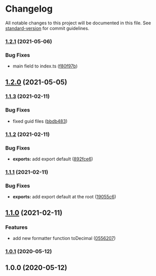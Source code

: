 # Changelog

All notable changes to this project will be documented in this file. See [standard-version](https://github.com/conventional-changelog/standard-version) for commit guidelines.

### [1.2.1](https://github.com/zettabrasil/utils-js/compare/v1.2.0...v1.2.1) (2021-05-06)


### Bug Fixes

* main field to index.ts ([f80f97b](https://github.com/zettabrasil/utils-js/commit/f80f97ba88e562374b8ef82cfbebe810836b4be7))

## [1.2.0](https://github.com/zettabrasil/utils-js/compare/v1.1.3...v1.2.0) (2021-05-05)

### [1.1.3](https://github.com/zettabrasil/utils-js/compare/v1.1.2...v1.1.3) (2021-02-11)


### Bug Fixes

* fixed guid files ([bbdb483](https://github.com/zettabrasil/utils-js/commit/bbdb4832d576e89662f28c81d6527245867a4424))

### [1.1.2](https://github.com/zettabrasil/utils-js/compare/v1.1.1...v1.1.2) (2021-02-11)


### Bug Fixes

* **exports:** add export default ([892fce6](https://github.com/zettabrasil/utils-js/commit/892fce6b1db6d30e2d611e0bd79ed2e328cfa324))

### [1.1.1](https://github.com/zettabrasil/utils-js/compare/v1.1.0...v1.1.1) (2021-02-11)


### Bug Fixes

* **exports:** add export default at the root ([19055c6](https://github.com/zettabrasil/utils-js/commit/19055c60a351b568c6c65a684c7e235231609c68))

## [1.1.0](https://github.com/zettabrasil/utils-js/compare/v1.0.1...v1.1.0) (2021-02-11)


### Features

* add new formatter function toDecimal ([0556207](https://github.com/zettabrasil/utils-js/commit/0556207b3a1993c33d722f61323548697c3862db))

### [1.0.1](https://github.com/zettabrasil/utils-js/compare/v1.0.0...v1.0.1) (2020-05-12)

## 1.0.0 (2020-05-12)
